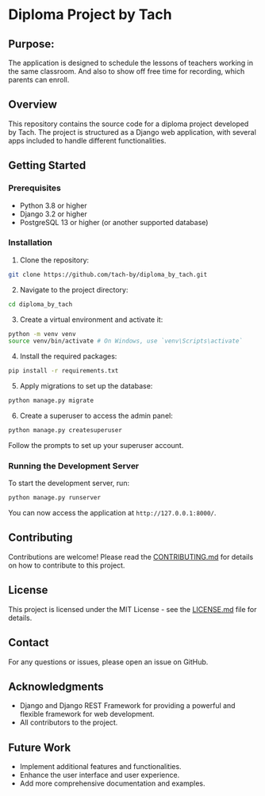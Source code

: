 # Diploma Project by Tach
## Purpose:
The application is designed to schedule the lessons of teachers working in the same classroom. And also to show off free time for recording, which parents can enroll.

## Overview

This repository contains the source code for a diploma project developed by Tach. The project is structured as a Django web application, with several apps included to handle different functionalities.


## Getting Started

### Prerequisites

- Python 3.8 or higher
- Django 3.2 or higher
- PostgreSQL 13 or higher (or another supported database)

### Installation

1. Clone the repository:

```bash
git clone https://github.com/tach-by/diploma_by_tach.git
```

2. Navigate to the project directory:

```bash
cd diploma_by_tach
```

3. Create a virtual environment and activate it:

```bash
python -m venv venv
source venv/bin/activate # On Windows, use `venv\Scripts\activate`
```

4. Install the required packages:

```bash
pip install -r requirements.txt
```

5. Apply migrations to set up the database:

```bash
python manage.py migrate
```

6. Create a superuser to access the admin panel:

```bash
python manage.py createsuperuser
```

Follow the prompts to set up your superuser account.

### Running the Development Server

To start the development server, run:

```bash
python manage.py runserver
```

You can now access the application at `http://127.0.0.1:8000/`.

## Contributing

Contributions are welcome! Please read the [CONTRIBUTING.md](CONTRIBUTING.md) for details on how to contribute to this project.

## License

This project is licensed under the MIT License - see the [LICENSE.md](LICENSE.md) file for details.

## Contact

For any questions or issues, please open an issue on GitHub.

## Acknowledgments

- Django and Django REST Framework for providing a powerful and flexible framework for web development.
- All contributors to the project.

## Future Work

- Implement additional features and functionalities.
- Enhance the user interface and user experience.
- Add more comprehensive documentation and examples.
